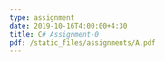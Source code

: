 ```yaml
---
type: assignment
date: 2019-10-16T4:00:00+4:30
title: C# Assignment-0
pdf: /static_files/assignments/A.pdf
---
```

